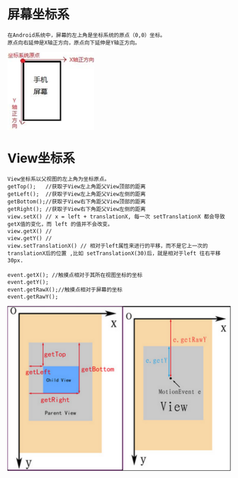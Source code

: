 # 屏幕坐标系
```text
在Android系统中，屏幕的左上角是坐标系统的原点（0,0）坐标。
原点向右延伸是X轴正方向，原点向下延伸是Y轴正方向。
```

![](../pics/201801301450_osChina_坐标系.png)


# View坐标系
```text
View坐标系以父视图的左上角为坐标原点。
getTop();   //获取子View左上角距父View顶部的距离
getLeft();  //获取子View左上角距父View左侧的距离
getBottom();//获取子View右下角距父View顶部的距离
getRight(); //获取子View右下角距父View左侧的距离
view.setX() // x = left + translationX, 每一次 setTranslationX 都会导致getX值的变化，而 left 的值并不会改变。
view.getX() //
view.getY() // 
view.setTranslationX() // 相对于left属性来进行的平移，而不是它上一次的translationX后的位置 ,比如 setTranslationX(30)后，就是相对于left 往右平移30px.

event.getX(); //触摸点相对于其所在视图坐标的坐标    
event.getY();
event.getRawX();//触摸点相对于屏幕的坐标
event.getRawY();
```

![](../pics/坐标体系.png)
 


